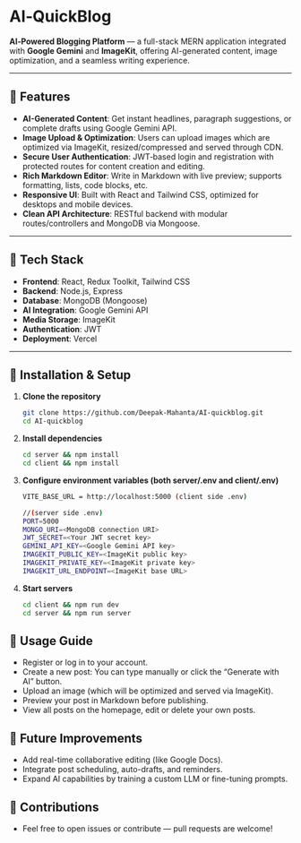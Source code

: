 # AI‑QuickBlog

**AI‑Powered Blogging Platform** — a full-stack MERN application integrated with **Google Gemini** and **ImageKit**, offering AI-generated content, image optimization, and a seamless writing experience.

---

## 🚀 Features

- **AI-Generated Content**: Get instant headlines, paragraph suggestions, or complete drafts using Google Gemini API.
- **Image Upload & Optimization**: Users can upload images which are optimized via ImageKit, resized/compressed and served through CDN.
- **Secure User Authentication**: JWT‑based login and registration with protected routes for content creation and editing.
- **Rich Markdown Editor**: Write in Markdown with live preview; supports formatting, lists, code blocks, etc.
- **Responsive UI**: Built with React and Tailwind CSS, optimized for desktops and mobile devices.
- **Clean API Architecture**: RESTful backend with modular routes/controllers and MongoDB via Mongoose.

---

## 🧱 Tech Stack

- **Frontend**: React, Redux Toolkit, Tailwind CSS
- **Backend**: Node.js, Express
- **Database**: MongoDB (Mongoose)
- **AI Integration**: Google Gemini API
- **Media Storage**: ImageKit
- **Authentication**: JWT
- **Deployment**: Vercel 

---

## 🔧 Installation & Setup

1. **Clone the repository**
   
   ```bash
   git clone https://github.com/Deepak-Mahanta/AI‑quickblog.git
   cd AI‑quickblog
2. **Install dependencies**
   
   ```bash
   cd server && npm install
   cd client && npm install
3. **Configure environment variables (both server/.env and client/.env)**
   
   ```bash
   VITE_BASE_URL = http://localhost:5000 (client side .env)

   //(server side .env)
   PORT=5000
   MONGO_URI=<MongoDB connection URI>
   JWT_SECRET=<Your JWT secret key>
   GEMINI_API_KEY=<Google Gemini API key>
   IMAGEKIT_PUBLIC_KEY=<ImageKit public key>
   IMAGEKIT_PRIVATE_KEY=<ImageKit private key>
   IMAGEKIT_URL_ENDPOINT=<ImageKit base URL>
4. **Start servers**
  
   ```bash
   cd client && npm run dev
   cd server && npm run server

## 🧭 Usage Guide
- Register or log in to your account.
- Create a new post: You can type manually or click the “Generate with AI” button.
- Upload an image (which will be optimized and served via ImageKit).
- Preview your post in Markdown before publishing.
- View all posts on the homepage, edit or delete your own posts.

## 🌱 Future Improvements
- Add real-time collaborative editing (like Google Docs).
- Integrate post scheduling, auto-drafts, and reminders.
- Expand AI capabilities by training a custom LLM or fine-tuning prompts.

## 🙌 Contributions
- Feel free to open issues or contribute — pull requests are welcome!
